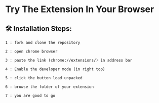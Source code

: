# Try The Extension In Your Browser

## 🛠️ Installation Steps: 

```
1 : fork and clone the repository
```

```
2 : open chrome browser
```

```
3 : paste the link (chrome://extensions/) in address bar
```

```
4 : Enable the developer mode (in right top)
```

```
5 : click the button load unpacked
```

```
6 : browse the folder of your extension 
```

```
7 : you are good to go
```